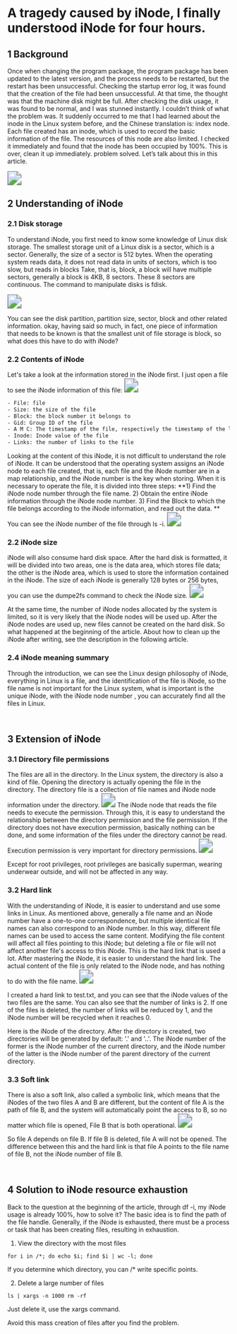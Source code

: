 # A tragedy caused by iNode, I finally understood iNode for four hours.


## 1 Background 

Once when changing the program package, the program package has been updated to the latest version, and the process needs to be restarted, but the restart has been unsuccessful. Checking the startup error log, it was found that the creation of the file had been unsuccessful. At that time, the thought was that the machine disk might be full. After checking the disk usage, it was found to be normal, and I was stunned instantly. I couldn’t think of what the problem was. It suddenly occurred to me that I had learned about the inode in the Linux system before, and the Chinese translation is: index node. Each file created has an inode, which is used to record the basic information of the file. The resources of this node are also limited. I checked it immediately and found that the inode has been occupied by 100%. This is over, clean it up immediately. problem solved. Let’s talk about this in this article.

<img src="https://cdn.jsdelivr.net/gh/yeliansong/github-blog-PIC/blog-images/5c8980c1815a4eb0ae95789acf79f895~tplv-k3u1fbpfcp-zoom-1.image" style="zoom:200%;" />

<br>

## 2 Understanding of iNode

### 2.1 Disk storage

To understand iNode, you first need to know some knowledge of Linux disk storage. The smallest storage unit of a Linux disk is a sector, which is a sector. Generally, the size of a sector is 512 bytes. When the operating system reads data, it does not read data in units of sectors, which is too slow, but reads in blocks Take, that is, block, a block will have multiple sectors, generally a block is 4KB, 8 sectors. These 8 sectors are continuous. The command to manipulate disks is fdisk.

<img src="https://cdn.jsdelivr.net/gh/yeliansong/github-blog-PIC/blog-images/008i3skNgy1gytdh0f62xj30hr08zdgs.jpg" style="zoom:200%;" />

You can see the disk partition, partition size, sector, block and other related information. okay, having said so much, in fact, one piece of information that needs to be known is that the smallest unit of file storage is block, so what does this have to do with iNode?

### 2.2 Contents of iNode

Let's take a look at the information stored in the iNode first.
I just open a file to see the iNode information of this file:
<img src="https://cdn.jsdelivr.net/gh/yeliansong/github-blog-PIC/blog-images/008i3skNgy1gytdpo2nvlj30kr03t3yt.jpg" style="zoom:200%;" />

```txt
- File: file
- Size: the size of the file
- Block: the block number it belongs to
- Gid: Group ID of the file
- A M C: The timestamp of the file, respectively the timestamp of the last access, file modification, and iNode modification
- Inode: Inode value of the file
- Links: the number of links to the file
```

Looking at the content of this iNode, it is not difficult to understand the role of iNode. It can be understood that the operating system assigns an iNode node to each file created, that is, each file and the iNode number are in a map relationship, and the iNode number is the key when storing. When it is necessary to operate the file, it is divided into three steps: **1) Find the iNode node number through the file name. 2) Obtain the entire iNode information through the iNode node number. 3) Find the Block to which the file belongs according to the iNode information, and read out the data. ** You can see the iNode number of the file through ls -i.
<img src="https://cdn.jsdelivr.net/gh/yeliansong/github-blog-PIC/blog-images/008i3skNgy1gyte6aho91j30nr00zt8k.jpg" style="zoom:200%;" />

### 2.2 iNode size

iNode will also consume hard disk space. After the hard disk is formatted, it will be divided into two areas, one is the data area, which stores file data; the other is the iNode area, which is used to store the information contained in the iNode. The size of each iNode is generally 128 bytes or 256 bytes, you can use the dumpe2fs command to check the iNode size.
<img src="https://cdn.jsdelivr.net/gh/yeliansong/github-blog-PIC/blog-images/008i3skNgy1gytfxo5fuwj30j502vaa4.jpg" style="zoom:200%;" />

At the same time, the number of iNode nodes allocated by the system is limited, so it is very likely that the iNode nodes will be used up. After the iNode nodes are used up, new files cannot be created on the hard disk. So what happened at the beginning of the article. About how to clean up the iNode after writing, see the description in the following article.

### 2.4 iNode meaning summary

Through the introduction, we can see the Linux design philosophy of iNode, everything in Linux is a file, and the identification of the file is iNode, so the file name is not important for the Linux system, what is important is the unique iNode, with the iNode node number , you can accurately find all the files in Linux.

<br>

## 3 Extension of iNode

### 3.1 Directory file permissions

The files are all in the directory. In the Linux system, the directory is also a kind of file. Opening the directory is actually opening the file in the directory. The directory file is a collection of file names and iNode node information under the directory.
<img src="https://cdn.jsdelivr.net/gh/yeliansong/github-blog-PIC/blog-images/008i3skNgy1gytg3y7g6rj30js01s0so.jpg" style="zoom:200%;" />
The iNode node that reads the file needs to execute the permission. Through this, it is easy to understand the relationship between the directory permission and the file permission.
If the directory does not have execution permission, basically nothing can be done, and some information of the files under the directory cannot be read. Execution permission is very important for directory permissions.
<img src="https://cdn.jsdelivr.net/gh/yeliansong/github-blog-PIC/blog-images/008i3skNgy1gytgax9egoj30mw02l0ss.jpg" style="zoom:200%;" />

Except for root privileges, root privileges are basically superman, wearing underwear outside, and will not be affected in any way.

### 3.2 Hard link

With the understanding of iNode, it is easier to understand and use some links in Linux.
As mentioned above, generally a file name and an iNode number have a one-to-one correspondence, but multiple identical file names can also correspond to an iNode number. In this way, different file names can be used to access the same content. Modifying the file content will affect all files pointing to this iNode; but deleting a file or file will not affect another file's access to this iNode. This is the hard link that is used a lot.
After mastering the iNode, it is easier to understand the hard link. The actual content of the file is only related to the iNode node, and has nothing to do with the file name.
<img src="https://cdn.jsdelivr.net/gh/yeliansong/github-blog-PIC/blog-images/008i3skNgy1gytgpa2wwaj30lx04daah.jpg" style="zoom:200%;" />

I created a hard link to test.txt, and you can see that the iNode values of the two files are the same. You can also see that the number of links is 2. If one of the files is deleted, the number of links will be reduced by 1, and the iNode number will be recycled when it reaches 0.

Here is the iNode of the directory. After the directory is created, two directories will be generated by default: '.' and '..'. The iNode number of the former is the iNode number of the current directory, and the iNode number of the latter is the iNode number of the parent directory of the current directory.



### 3.3 Soft link

There is also a soft link, also called a symbolic link, which means that the iNodes of the two files A and B are different, but the content of file A is the path of file B, and the system will automatically point the access to B, so no matter which file is opened, File B that is both operational.
<img src="https://cdn.jsdelivr.net/gh/yeliansong/github-blog-PIC/blog-images/008i3skNgy1gyth6y084wj30js028glq.jpg" style="zoom:200%;" />

So file A depends on file B. If file B is deleted, file A will not be opened. The difference between this and the hard link is that file A points to the file name of file B, not the iNode number of file B.

<br>

## 4 Solution to iNode resource exhaustion

Back to the question at the beginning of the article, through df -i, my iNode usage is already 100%, how to solve it?
The basic idea is to find the path of the file handle. Generally, if the iNode is exhausted, there must be a process or task that has been creating files, resulting in exhaustion.

1) View the directory with the most files

```shell
for i in /*; do echo $i; find $i | wc -l; done
```

If you determine which directory, you can /* write specific points.

2) Delete a large number of files

```shell
ls | xargs -n 1000 rm -rf
```

Just delete it, use the xargs command.

Avoid this mass creation of files after you find the problem.

